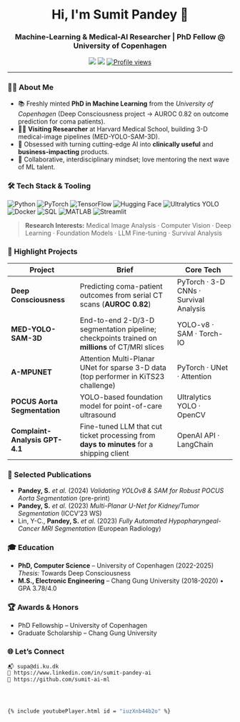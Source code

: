 <!-- README.md -->

<h1 align='center'>Hi, I'm Sumit Pandey 👋</h1>
<h3 align='center'>Machine-Learning & Medical-AI Researcher&nbsp;| PhD Fellow @ University of Copenhagen</h3>

<p align='center'>
  <a href='mailto:supa@di.ku.dk'><img src='https://img.shields.io/badge/Email-supa@di.ku.dk-red'/></a>
  <a href='https://www.linkedin.com/in/sumit-pandey-ai'><img src='https://img.shields.io/badge/LinkedIn-Sumit_Pandey-blue?logo=linkedin'/></a>
  <a href='https://github.com/sumit-ai-ml'><img src='https://komarev.com/ghpvc/?username=sumit-ai-ml&style=flat&color=blue' alt='Profile views'/></a>
</p>

---

### 🧑‍💻 About Me
- 📚 Freshly minted **PhD in Machine Learning** from the *University of Copenhagen* (Deep Consciousness project → AUROC 0.82 on outcome prediction for coma patients).  
- 🧑‍🔬 **Visiting Researcher** at Harvard Medical School, building 3-D medical-image pipelines (MED-YOLO-SAM-3D).  
- 🚀 Obsessed with turning cutting-edge AI into **clinically useful** and **business-impacting** products.  
- 🤝 Collaborative, interdisciplinary mindset; love mentoring the next wave of ML talent.

### 🛠️ Tech Stack & Tooling
![Python](https://img.shields.io/badge/-Python-3776AB?style=flat&logo=python&logoColor=white)
![PyTorch](https://img.shields.io/badge/-PyTorch-EE4C2C?style=flat&logo=pytorch&logoColor=white)
![TensorFlow](https://img.shields.io/badge/-TensorFlow-FF6F00?style=flat&logo=tensorflow&logoColor=white)
![Hugging Face](https://img.shields.io/badge/-Hugging_Face-FFD21F?style=flat&logo=huggingface&logoColor=black)
![Ultralytics YOLO](https://img.shields.io/badge/-Ultralytics_YOLO-31A8FF?style=flat)
![Docker](https://img.shields.io/badge/-Docker-2496ED?style=flat&logo=docker&logoColor=white)
![SQL](https://img.shields.io/badge/-SQL-003B57?style=flat&logo=postgresql&logoColor=white)
![MATLAB](https://img.shields.io/badge/-MATLAB-0076A8?style=flat&logo=mathworks&logoColor=white)
![Streamlit](https://img.shields.io/badge/-Streamlit-FF4B4B?style=flat&logo=streamlit&logoColor=white)

> **Research Interests:** Medical Image Analysis · Computer Vision · Deep Learning · Foundation Models · LLM Fine-tuning · Survival Analysis

### 🔬 Highlight Projects
| Project | Brief | Core Tech |
|---------|-------|-----------|
| **Deep Consciousness** | Predicting coma-patient outcomes from serial CT scans (**AUROC 0.82**) | PyTorch · 3-D CNNs · Survival Analysis |
| **MED-YOLO-SAM-3D** | End-to-end 2-D/3-D segmentation pipeline; checkpoints trained on **millions** of CT/MRI slices | YOLO-v8 · SAM · Torch-IO |
| **A-MPUNET** | Attention Multi-Planar UNet for sparse 3-D data (top performer in KiTS23 challenge) | PyTorch · UNet · Attention |
| **POCUS Aorta Segmentation** | YOLO-based foundation model for point-of-care ultrasound | Ultralytics YOLO · OpenCV |
| **Complaint-Analysis GPT-4.1** | Fine-tuned LLM that cut ticket processing from **days to minutes** for a shipping client | OpenAI API · LangChain |

### 📑 Selected Publications
- **Pandey, S.** *et al.* (2024) *Validating YOLOv8 & SAM for Robust POCUS Aorta Segmentation* ⟨pre-print⟩  
- **Pandey, S.** *et al.* (2023) *Multi-Planar U-Net for Kidney/Tumor Segmentation* (ICCV’23 WS)  
- Lin, Y-C., **Pandey, S.** *et al.* (2023) *Fully Automated Hypopharyngeal-Cancer MRI Segmentation* (European Radiology)

### 🎓 Education
- **PhD, Computer Science** – University of Copenhagen (2022-2025)  
  *Thesis:* Towards Deep Consciousness  
- **M.S., Electronic Engineering** – Chang Gung University (2018-2020) • GPA 3.78/4.0  

### 🏆 Awards & Honors
- PhD Fellowship – University of Copenhagen  
- Graduate Scholarship – Chang Gung University  

### 🌐 Let’s Connect
```bash
📬 supa@di.ku.dk
🔗 https://www.linkedin.com/in/sumit-pandey-ai
🐙 https://github.com/sumit-ai-ml




{% include youtubePlayer.html id = "iuzXnb44b2o" %}



